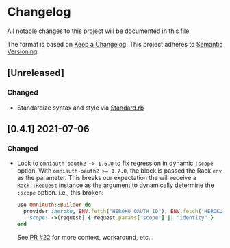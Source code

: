 # Changelog
All notable changes to this project will be documented in this file.

The format is based on [Keep a Changelog](https://keepachangelog.com/en/1.0.0/).
This project adheres to [Semantic Versioning](https://semver.org/spec/v2.0.0.html).

## [Unreleased]

### Changed

- Standardize syntax and style via [Standard.rb](https://github.com/testdouble/standard)

## [0.4.1] 2021-07-06

### Changed
- Lock to `omniauth-oauth2 ~> 1.6.0` to fix regression in dynamic `:scope` option.
  With `omniauth-oauth2 >= 1.7.0`, the block is passed the Rack `env` as the parameter.
  This breaks our expectation the will receive a `Rack::Request` instance as the argument to dynamically determine the `:scope` option.
  i.e., this broken:

  ```ruby
  use OmniAuth::Builder do
    provider :heroku, ENV.fetch("HEROKU_OAUTH_ID"), ENV.fetch("HEROKU_OAUTH_SECRET"),
      scope: ->(request) { request.params["scope"] || "identity" }
  end
  ```

  See [PR #22](https://github.com/heroku/omniauth-heroku/pull/22) for more context, workaround, etc...
